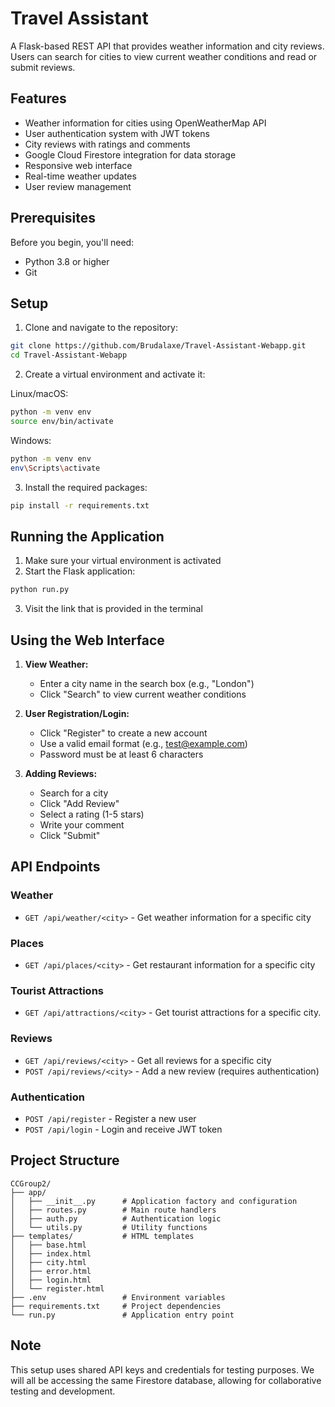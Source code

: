 # Travel Assistant

A Flask-based REST API that provides weather information and city reviews. Users can search for cities to view current weather conditions and read or submit reviews.

## Features

- Weather information for cities using OpenWeatherMap API
- User authentication system with JWT tokens
- City reviews with ratings and comments
- Google Cloud Firestore integration for data storage
- Responsive web interface
- Real-time weather updates
- User review management

## Prerequisites

Before you begin, you'll need:
- Python 3.8 or higher
- Git

## Setup

1. Clone and navigate to the repository:
```bash
git clone https://github.com/Brudalaxe/Travel-Assistant-Webapp.git
cd Travel-Assistant-Webapp
```

2. Create a virtual environment and activate it:

Linux/macOS:
```bash
python -m venv env
source env/bin/activate
```

Windows:
```bash
python -m venv env
env\Scripts\activate
```

3. Install the required packages:
```bash
pip install -r requirements.txt
```

## Running the Application

1. Make sure your virtual environment is activated
2. Start the Flask application:
```bash
python run.py
```
3. Visit the link that is provided in the terminal

## Using the Web Interface

1. **View Weather:**
   - Enter a city name in the search box (e.g., "London")
   - Click "Search" to view current weather conditions

2. **User Registration/Login:**
   - Click "Register" to create a new account
   - Use a valid email format (e.g., test@example.com)
   - Password must be at least 6 characters

3. **Adding Reviews:**
   - Search for a city
   - Click "Add Review"
   - Select a rating (1-5 stars)
   - Write your comment
   - Click "Submit"

## API Endpoints

### Weather
- `GET /api/weather/<city>` - Get weather information for a specific city
  
### Places
- `GET /api/places/<city>` - Get restaurant information for a specific city

### Tourist Attractions
- `GET /api/attractions/<city>` - Get tourist attractions for a specific city.

### Reviews
- `GET /api/reviews/<city>` - Get all reviews for a specific city
- `POST /api/reviews/<city>` - Add a new review (requires authentication)

### Authentication
- `POST /api/register` - Register a new user
- `POST /api/login` - Login and receive JWT token

## Project Structure

```
CCGroup2/
├── app/
│   ├── __init__.py      # Application factory and configuration
│   ├── routes.py        # Main route handlers
│   ├── auth.py          # Authentication logic
│   └── utils.py         # Utility functions
├── templates/           # HTML templates
│   ├── base.html
│   ├── index.html
│   ├── city.html
│   ├── error.html
│   ├── login.html
│   └── register.html
├── .env                 # Environment variables
├── requirements.txt     # Project dependencies
└── run.py               # Application entry point
```

## Note

This setup uses shared API keys and credentials for testing purposes. We will all be accessing the same Firestore database, allowing for collaborative testing and development.
